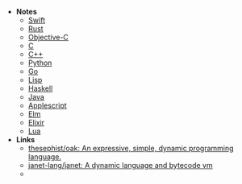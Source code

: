- **Notes**
	- [Swift](Swift.md)
	- [Rust](Rust.md)
	- [Objective-C](Objective-C.md)
	- [C](C.md)
	- [C++](C++.md)
	- [Python](Python.md)
	- [Go](Go.md)
	- [Lisp](Lisp.md)
	- [Haskell](Haskell.md)
	- [Java](Java.md)
	- [Applescript](Applescript.md)
	- [Elm](Elm.md)
	- [Elixir](Elixir.md)
	- [Lua](Lua.md)
- **Links**
	- [thesephist/oak: An expressive, simple, dynamic programming language.](https://github.com/thesephist/oak)
	- [janet-lang/janet: A dynamic language and bytecode vm](https://github.com/janet-lang/janet)
	- 